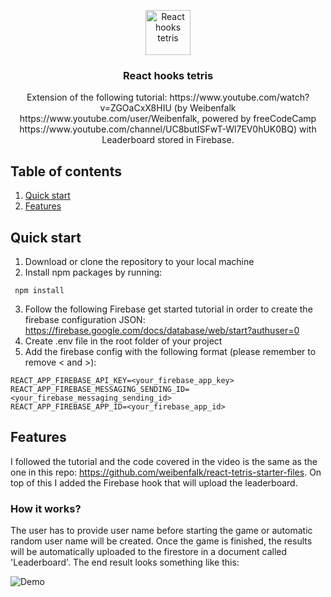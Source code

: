 
<p align="center">
  
  <a>
    <img src="https://cdn.worldvectorlogo.com/logos/react.svg" alt="React hooks tetris" width="72" height="72">
  </a>
</p>
<h3 align="center"> React hooks tetris </h3>

<p align="center">
Extension of the following tutorial: https://www.youtube.com/watch?v=ZGOaCxX8HIU (by Weibenfalk https://www.youtube.com/user/Weibenfalk, powered by freeCodeCamp https://www.youtube.com/channel/UC8butISFwT-Wl7EV0hUK0BQ) with Leaderboard stored in Firebase.
</p>

## Table of contents
1. [Quick start](#quickstart)
2. [Features](#features)
## Quick start <a name="quickstart"></a>
1. Download or clone the repository to your local machine
2. Install npm packages by running:
```
 npm install
```
3. Follow the following Firebase get started tutorial in order to create the firebase configuration JSON: https://firebase.google.com/docs/database/web/start?authuser=0
4. Create .env file in the root folder of your project
5. Add the firebase config with the following format (please remember to remove < and >):
```
REACT_APP_FIREBASE_API_KEY=<your_firebase_app_key>
REACT_APP_FIREBASE_MESSAGING_SENDING_ID=<your_firebase_messaging_sending_id>
REACT_APP_FIREBASE_APP_ID=<your_firebase_app_id>
```

## Features <a name="features"></a>
I followed the tutorial and the code covered in the video is the same as the one in this repo: https://github.com/weibenfalk/react-tetris-starter-files. On top of this I added the Firebase hook that will upload the leaderboard.

### How it works?
The user has to provide user name before starting the game or automatic random user name will be created. Once the game is finished, the results will be automatically uploaded to the firestore in a document called 'Leaderboard'. The end result looks something like this:

![Demo](https://github.com/vgagaleski/react-tetris-app/blob/master/demo.png)
